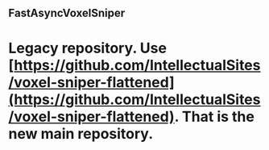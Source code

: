 ## FastAsyncVoxelSniper

# Legacy repository. Use [https://github.com/IntellectualSites/voxel-sniper-flattened](https://github.com/IntellectualSites/voxel-sniper-flattened). That is the new main repository.
